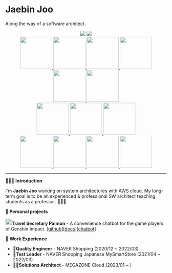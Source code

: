 # Jaebin Joo
Along the way of a software architect.

<div id='leetcode' align='center'>
 <a href='https://leetcode.com/binchoo'>
 <img src='https://img.shields.io/badge/dynamic/json?style=flat-square&labelColor=black&color=%23ffa116&label=Solved&query=solvedOverTotal&url=https%3A%2F%2Fleetcode-badge.vercel.app%2Fapi%2Fusers%2Fbinchoo&logo=leetcode&logoColor=yellow'/></a>
<a href='https://leetcode.com/binchoo'>
 <img src='https://img.shields.io/badge/dynamic/json?style=flat-square&labelColor=black&color=%23ffa116&label=Ranking&query=ranking&url=https%3A%2F%2Fleetcode-badge.vercel.app%2Fapi%2Fusers%2Fbinchoo&logo=leetcode&logoColor=yellow' /></a>
</div>

<div id='certificates' align='center'>
 <a href='https://www.credly.com/badges/47e9c1fa-99f6-4bee-aec8-a52dd6958faa'>
  <img src='https://images.credly.com/size/340x340/images/2d84e428-9078-49b6-a804-13c15383d0de/image.png' width=100 height=100 />
 </a>
 <a href='https://www.credly.com/badges/07f80eb1-7b17-4e97-977f-bd39b333bd59'>
  <img src='https://images.credly.com/size/340x340/images/0e284c3f-5164-4b21-8660-0d84737941bc/image.png' width=100 height=100 />
 </a>
 <a href='https://www.credly.com/badges/be81bbd2-2208-40d6-af51-f352131b6b01'>
  <img src='https://images.credly.com/size/680x680/images/bd31ef42-d460-493e-8503-39592aaf0458/image.png' width=100 height=100 />
 </a>
 <a href='https://www.credly.com/badges/4d3895ac-193e-4b38-b403-d37398da307a'>
  <img src='https://images.credly.com/size/680x680/images/b9feab85-1a43-4f6c-99a5-631b88d5461b/image.png' width=100 height=100 />
 </a>
 <a href='https://www.credly.com/badges/aa84bc81-5dd9-4fd5-8afe-04e62902a0ec'>
  <img src='https://images.credly.com/size/680x680/images/f0d3fbb9-bfa7-4017-9989-7bde8eaf42b1/image.png' width=100 height=100 />
 </a>
 <a href='https://www.credly.com/badges/4259b475-e526-4328-ad78-e6322bd04d14'>
  <img src='https://images.credly.com/size/680x680/images/00634f82-b07f-4bbd-a6bb-53de397fc3a6/image.png' width=100 height=100 />
 </a>
</div>
<div id='specialty' align='center'>
 <a href='https://www.credly.com/badges/f514b43f-04e3-4488-a993-898a1b8daa61'>
  <img src='https://images.credly.com/size/680x680/images/4d08274f-64c1-495e-986b-3143f51b1371/image.png'
 width=100 height=100 />
 </a>
 <a href='https://www.credly.com/badges/095bab11-90c5-4c92-b1f7-7c2aafc983f4/public_url'>
  <img src='https://images.credly.com/size/340x340/images/53acdae5-d69f-4dda-b650-d02ed7a50dd7/image.png'
 width=100 height=100 />
 </a>
 <a href='https://www.credly.com/badges/448f33d7-f529-493b-8d98-586f5792e642/public_url'>
  <img src='https://images.credly.com/size/340x340/images/885d38e4-55c0-4c35-b4ed-694e2b26be6c/image.png'
 width=100 height=100 />
 </a>
</div>
<div id='trainings' align='center'>
 <a href='https://www.credly.com/badges/5c0a2800-6a48-4b3b-834a-c004eac14b52/public_url'>
  <img src='https://images.credly.com/size/340x340/images/e07c6cc4-b737-4d7e-8ce8-66b6b7a60367/image.png' width=100 height=100 />
 </a>
 <a href='https://www.credly.com/badges/9df747b3-c13a-45b6-b36d-b3b3c5656816'>
  <img src='https://images.credly.com/size/340x340/images/100511fc-a919-4c0c-b313-7f49b6d09ef6/image.png' width=100 height=100 />
 </a>
 <a href='https://www.credly.com/badges/ac90c847-86d1-4575-81c6-3d4dc50d3d18'>
  <img src='https://images.credly.com/size/340x340/images/b8766b97-8362-4948-a08c-d4fbd2cda57c/image.png' width=100 height=100 />
 </a>
 <a href='https://www.credly.com/badges/c1719620-740f-4fc7-9ed3-8084341a84e0'>
  <img src='https://images.credly.com/size/340x340/images/2784d0d8-327c-406f-971e-9f0e15097003/image.png' width=100 height=100 />
 </a>
</div>

---

🙋🏻‍♂️ **Introduction**

I'm **Jaebin Joo** working on system architectures with AWS cloud. My long-term goal is to be an experienced & professional SW architect teaching students as a professor. 👨🏻‍🏫


👀 **Personal projects**

<img src='https://static.wikia.nocookie.net/gensin-impact/images/d/d4/Item_Primogem.png/revision/latest?cb=20201117071158' width=20 height=20/>**Travel Secretary Paimon** - A convenience chatbot for the game players of Genshin Impact. [[github](https://github.com/binchoo/PaimonGanyu)][[docs](https://github.com/binchoo/paimonganyu-doc)][[chatbot](https://pf.kakao.com/_mtPFb)]

💼 **Work Experience**

- 📝**Quality Engineer** - NAVER Shopping (2020/12 ~ 2022/03)
- 📝**Test Leader** - NAVER Shopping Japanese MySmartStore (2021/04 ~ 2022/03)
- 👷‍♂️**Solutions Architect** - MEGAZONE Cloud (2023/01 ~ )


<img src='https://hits.seeyoufarm.com/api/count/incr/badge.svg?url=https%3A%2F%2Fgithub.com%2Fbinchoo&count_bg=%23FF5400&title_bg=%23555555&icon=&icon_color=%23E7E7E7&title=hits&edge_flat=true' hidden='hidden'>
